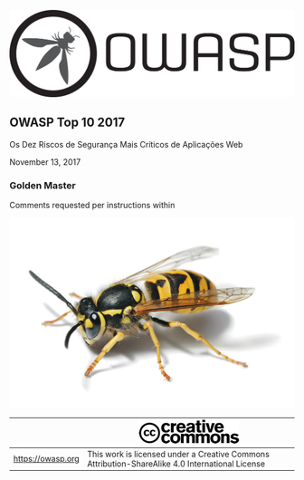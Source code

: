 ![OWASP LOGO](images/OWASP_logo.png)

## OWASP Top 10 2017

Os Dez Riscos de Segurança Mais Críticos de Aplicações Web 

November 13, 2017

### Golden Master

Comments requested per instructions within

![WASP Logo URL TBA](images/front-wasp.png)

|  | ![Creative Commons License Logo](images/front-cc.png) |
| -- | -- |
| https://owasp.org | This work is licensed under a Creative Commons Attribution-ShareAlike 4.0 International License |





